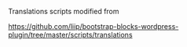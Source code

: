 Translations scripts modified from 

https://github.com/liip/bootstrap-blocks-wordpress-plugin/tree/master/scripts/translations